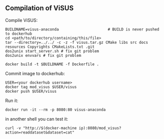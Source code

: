 Compilation of ViSUS
-----------------------------------

Compile ViSUS:
```
BUILDNAME=visus-anaconda                      # BUILD is never pushed to dockerhub
cd <path/to/directory/containing/this/file>
tar --directory=../../ -c -z -f visus.tar.gz CMake libs src docs resources Copyrights CMakeLists.txt .git
dos2unix start_server.sh # fix git problem
dos2unix envvars # fix git problem

docker build -t $BUILDNAME -f Dockerfile .
```

Commit image to dockerhub:
```
USER=<your dockerhub username>
docker tag mod_visus $USER/visus
docker push $USER/visus
```

Run it:
```
docker run -it --rm -p 8080:80 visus-anaconda
```

in another shell you can test it:
```
curl -v "http://$(docker-machine ip):8080/mod_visus?action=readdataset&dataset=cat"
```